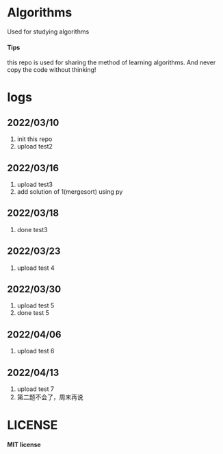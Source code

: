 # Algorithms
Used for studying algorithms
#### Tips
this repo is used for sharing the method of learning algorithms. 
And never copy the code without thinking!

# logs
## 2022/03/10
1. init this repo
2. upload test2
## 2022/03/16
1. upload test3  
2. add solution of 1(mergesort) using py
## 2022/03/18
1. done test3
## 2022/03/23
1. upload test 4
## 2022/03/30
1. upload test 5
2. done test 5
## 2022/04/06
1. upload test 6
## 2022/04/13
1. upload test 7
2. 第二题不会了，周末再说
# LICENSE
#### MIT license
